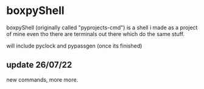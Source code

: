 # boxpyShell
boxpyShell (originally called "pyprojects-cmd") is a shell i made as a project of mine even tho there are terminals out there which do the same stuff.

will include pyclock and pypassgen (once its finished)

## update 26/07/22

new commands, more more.
